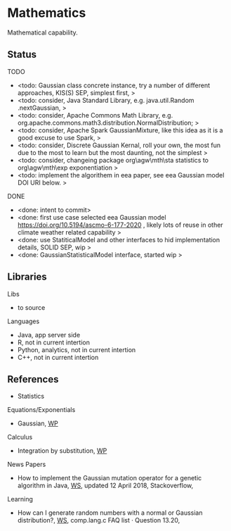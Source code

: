 # Mathematics

Mathematical capability.

## Status

TODO
* <todo: Gaussian class concrete instance, try a number of different approaches, KIS(S) SEP, simplest first, >
* <todo: consider, Java Standard Library, e.g. java.util.Random  .nextGaussian, >
* <todo: consider, Apache Commons Math Library, e.g. org.apache.commons.math3.distribution.NormalDistribution; >
* <todo: consider, Apache Spark GaussianMixture, like this idea as it is a good excuse to use Spark, >
* <todo: consider, Discrete Gaussian Kernal, roll your own, the most fun due to the most to learn but the most daunting, not the simplest >
* <todo: consider, changeing package org\agw\mth\sta statistics to org\agw\mth\exp exponentiation >
* <todo: implement the algorithem in eea paper, see eea Gaussian model DOI URI below. >


DONE
* <done: intent to commit>
* <done: first use case selected eea Gaussian model https://doi.org/10.5194/ascmo-6-177-2020 , likely lots of reuse in other climate weather related capability >
* <done: use StatiticalModel and other interfaces to hid implementation details, SOLID SEP, wip >
* <done: GaussianStatisticalModel interface, started wip >

## Libraries

Libs
* to source

Languages
* Java, app server side
* R, not in current intertion
* Python, analytics, not in current intertion
* C++, not in current intertion

## References

* Statistics

Equations/Exponentials
* Gaussian, [WP](https://en.wikipedia.org/wiki/Gaussian_function)

Calculus
* Integration by substitution, [WP](https://en.wikipedia.org/wiki/Integration_by_substitution)

News Papers
* How to implement the Gaussian mutation operator for a genetic algorithm in Java, [WS](https://stackoverflow.com/questions/6275827/how-to-implement-the-gaussian-mutation-operator-for-a-genetic-algorithm-in-java), updated 12 April 2018, Stackoverflow,

Learning
* How can I generate random numbers with a normal or Gaussian distribution?, [WS](https://c-faq.com/lib/gaussian.html), comp.lang.c FAQ list · Question 13.20, 

